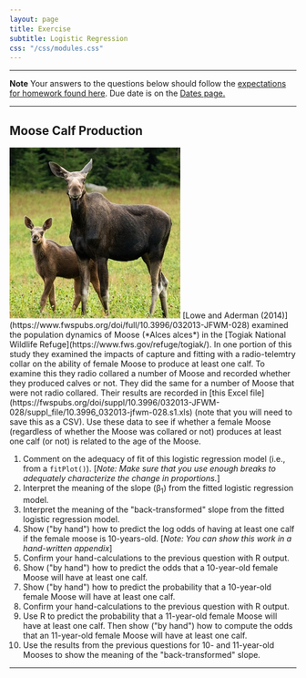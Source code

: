 ```yaml
---
layout: page
title: Exercise
subtitle: Logistic Regression
css: "/css/modules.css"
---
```


----

<div class="alert alert-warning">
  <strong>Note</strong> Your answers to the questions below should follow the <a href="../../resources/hwformat" target="_blank">expectations for homework found here</a>. Due date is on the <a href="../../resources/Dates-Current" target="_blank">Dates page.</a>
</div>

----

## Moose Calf Production
<img src="../zimgs/MooseCalf.jpg" alt="Moose and Calf" class="img-right">
[Lowe and Aderman (2014)](https://www.fwspubs.org/doi/full/10.3996/032013-JFWM-028) examined the population dynamics of Moose (*Alces alces*) in the [Togiak National Wildlife Refuge](https://www.fws.gov/refuge/togiak/). In one portion of this study they examined the impacts of capture and fitting with a radio-telemtry collar on the ability of female Moose to produce at least one calf. To examine this they radio collared a number of Moose and recorded whether they produced calves or not. They did the same for a number of Moose that were not radio collared. Their results are recorded in [this Excel file](https://fwspubs.org/doi/suppl/10.3996/032013-JFWM-028/suppl_file/10.3996_032013-jfwm-028.s1.xls) (note that you will need to save this as a CSV). Use these data to see if whether a female Moose (regardless of whether the Moose was collared or not) produces at least one calf (or not) is related to the age of the Moose.

1. Comment on the adequacy of fit of this logistic regression model (i.e., from a `fitPlot()`). [*Note: Make sure that you use enough breaks to adequately characterize the change in proportions.*]
1. Interpret the meaning of the slope (&beta;<sub>1</sub>) from the fitted logistic regression model.
1. Interpret the meaning of the "back-transformed" slope from the fitted logistic regression model.
1. Show ("by hand") how to predict the log odds of having at least one calf if the female moose is 10-years-old. [*Note: You can show this work in a hand-written appendix*]
1. Confirm your hand-calculations to the previous question with R output.
1. Show ("by hand") how to predict the odds that a 10-year-old female Moose will have at least one calf.
1. Show ("by hand") how to predict the probability that a 10-year-old female Moose will have at least one calf.
1. Confirm your hand-calculations to the previous question with R output.
1. Use R to predict the probability that a 11-year-old female Moose will have at least one calf. Then show ("by hand") how to compute the odds that an 11-year-old female Moose will have at least one calf.
1. Use the results from the previous questions for 10- and 11-year-old Mooses to show the meaning of the "back-transformed" slope.

----
